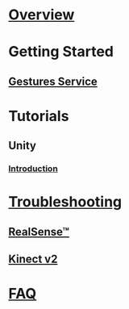 # [Overview](index.md)
# Getting Started
## [Gestures Service](getting-started-gestures-service.md)
# Tutorials
## Unity
### [Introduction](unity-tutorials-introduction.md)
# [Troubleshooting](troubleshooting-camera.md)
## [RealSense™](troubleshooting-RealSense-camera.md)
## [Kinect v2](troubleshooting-Kinect-camera.md)
# [FAQ](faq.md)